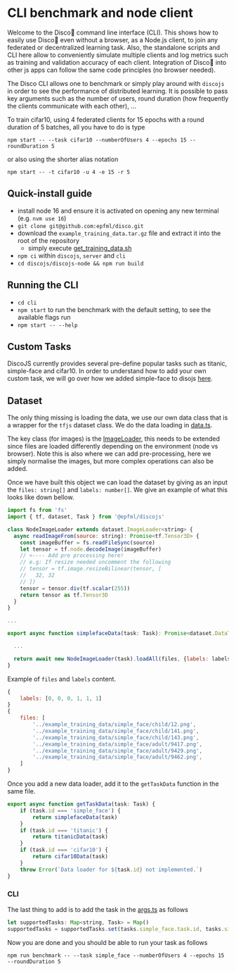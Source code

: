 # CLI benchmark and node client

Welcome to the Disco🔮 command line interface (CLI). This shows how to easily use Disco🔮 even without a browser, as a Node.js client, to join any federated or decentralized learning task. Also, the standalone scripts and CLI here allow to conveniently simulate multiple clients and log metrics such as training and validation accuracy of each client. Integration of Disco🔮 into other js apps can follow the same code principles (no browser needed).

The Disco CLI allows one to benchmark or simply play around with `discojs` in order to see the performance
of distributed learning. It is possible to pass key arguments such as the number of users, round duration (how
frequently the clients communicate with each other), ...

To train cifar10, using 4 federated clients for 15 epochs with a round duration of 5 batches, all you have to do is type

```
npm start -- --task cifar10 --numberOfUsers 4 --epochs 15 --roundDuration 5
```

or also using the shorter alias notation

```
npm start -- -t cifar10 -u 4 -e 15 -r 5
```

## Quick-install guide

-   install node 16 and ensure it is activated on opening any new terminal (e.g. `nvm use 16`)
-   `git clone git@github.com:epfml/disco.git`
-   download the `example_training_data.tar.gz` file and extract it into the root of the repository
    -   simply execute [get_training_data.sh](../get_training_data)
-   `npm ci` within `discojs`, `server` and `cli`
-   `cd discojs/discojs-node && npm run build`

## Running the CLI

-   `cd cli`
-   `npm start` to run the benchmark with the default setting, to see the available flags run
-   `npm start -- --help`

## Custom Tasks

DiscoJS currently provides several pre-define popular tasks such as titanic, simple-face and cifar10. In order
to understand how to add your own custom task, we will go over how we added simple-face to disojs [here](../information/TASK.md).

## Dataset

The only thing missing is loading the data, we use our own data class that is a wrapper for the `tfjs` dataset class.
We do the data loading in [data.ts](./src/data.ts).

The key class (for images) is the [ImageLoader](../discojs/src/dataset/data_loader/image_loader.ts), this needs to be extended since files are loaded differently depending
on the environment (node vs browser). Note this is also where we can add pre-processing, here we simply normalise the
images, but more complex operations can also be added.

Once we have built this object we can load the dataset by giving as an input the `files: string[]` and `labels: number[]`.
We give an example of what this looks like down bellow.

```js
import fs from 'fs'
import { tf, dataset, Task } from '@epfml/discojs'

class NodeImageLoader extends dataset.ImageLoader<string> {
  async readImageFrom(source: string): Promise<tf.Tensor3D> {
    const imageBuffer = fs.readFileSync(source)
    let tensor = tf.node.decodeImage(imageBuffer)
    // <---- Add pre processing here!
    // e.g: If resize needed uncomment the following
    // tensor = tf.image.resizeBilinear(tensor, [
    //   32, 32
    // ])
    tensor = tensor.div(tf.scalar(255))
    return tensor as tf.Tensor3D
  }
}

...

export async function simplefaceData(task: Task): Promise<dataset.DataTuple> {

  ...

  return await new NodeImageLoader(task).loadAll(files, {labels: labels})
}


```

Example of `files` and `labels` content.

```js
{
    labels: [0, 0, 0, 1, 1, 1]
}
{
    files: [
        '../example_training_data/simple_face/child/12.png',
        '../example_training_data/simple_face/child/141.png',
        '../example_training_data/simple_face/child/143.png',
        '../example_training_data/simple_face/adult/9417.png',
        '../example_training_data/simple_face/adult/9429.png',
        '../example_training_data/simple_face/adult/9462.png',
    ]
}
```

Once you add a new data loader, add it to the `getTaskData` function
in the same file.

```js
export async function getTaskData(task: Task) {
    if (task.id === 'simple_face') {
        return simplefaceData(task)
    }
    if (task.id === 'titanic') {
        return titanicData(task)
    }
    if (task.id === 'cifar10') {
        return cifar10Data(task)
    }
    throw Error(`Data loader for ${task.id} not implemented.`)
}
```

### CLI

The last thing to add is to add the task in the [args.ts](./src/args.ts) as follows

```js
let supportedTasks: Map<string, Task> = Map()
supportedTasks = supportedTasks.set(tasks.simple_face.task.id, tasks.simple_face.task) // <------
```

Now you are done and you should be able to run your task as follows

```
npm run benchmark -- --task simple_face --numberOfUsers 4 --epochs 15 --roundDuration 5
```
